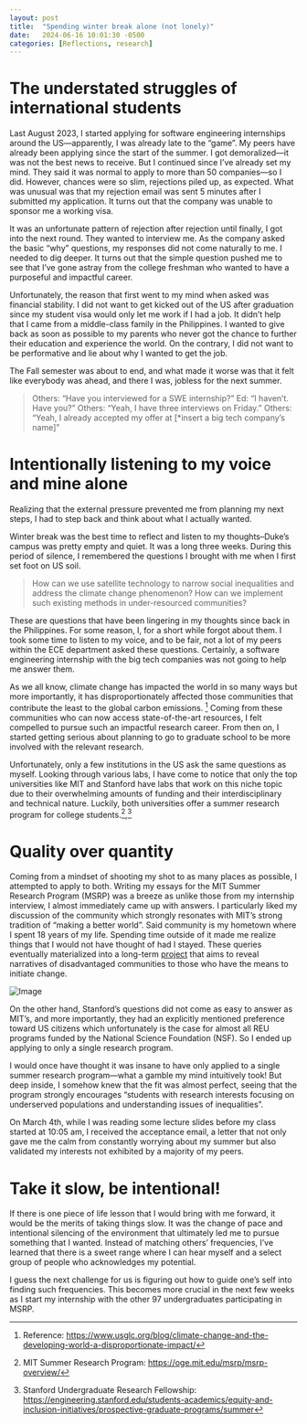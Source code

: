 ```yaml
---
layout: post
title:  "Spending winter break alone (not lonely)"
date:   2024-06-16 10:01:30 -0500
categories: [Reflections, research]
---
```

# The understated struggles of international students
Last August 2023, I started applying for software engineering internships around the US—apparently, I was already late to the “game”. My peers have already been applying since the start of the summer. I got demoralized—it was not the best news to receive. But I continued since I’ve already set my mind. They said it was normal to apply to more than 50 companies—so I did. However, chances were so slim, rejections piled up, as expected. What was unusual was that my rejection email was sent 5 minutes after I submitted my application. It turns out that the company was unable to sponsor me a working visa.

It was an unfortunate pattern of rejection after rejection until finally, I got into the next round. They wanted to interview me. As the company asked the basic “why” questions, my responses did not come naturally to me. I needed to dig deeper. It turns out that the simple question pushed me to see that I’ve gone astray from the college freshman who wanted to have a purposeful and impactful career.

Unfortunately, the reason that first went to my mind when asked was financial stability. I did not want to get kicked out of the US after graduation since my student visa would only let me work if I had a job. It didn’t help that I came from a middle-class family in the Philippines. I wanted to give back as soon as possible to my parents who never got the chance to further their education and experience the world. On the contrary, I did not want to be performative and lie about why I wanted to get the job.

The Fall semester was about to end, and what made it worse was that it felt like everybody was ahead, and there I was, jobless for the next summer.

> Others: “Have you interviewed for a SWE internship?”
Ed: “I haven’t. Have you?”
Others: “Yeah, I have three interviews on Friday.”
Others: “Yeah, I already accepted my offer at [*insert a big tech company’s name]”

# Intentionally listening to my voice and mine alone
Realizing that the external pressure prevented me from planning my next steps, I had to step back and think about what I actually wanted.

Winter break was the best time to reflect and listen to my thoughts–Duke’s campus was pretty empty and quiet. It was a long three weeks. During this period of silence, I remembered the questions I brought with me when I first set foot on US soil.

> How can we use satellite technology to narrow social inequalities and address the climate change phenomenon? How can we implement such existing methods in under-resourced communities?

These are questions that have been lingering in my thoughts since back in the Philippines. For some reason, I, for a short while forgot about them. I took some time to listen to my voice, and to be fair, not a lot of my peers within the ECE department asked these questions. Certainly, a software engineering internship with the big tech companies was not going to help me answer them.

As we all know, climate change has impacted the world in so many ways but more importantly, it has disproportionately affected those communities that contribute the least to the global carbon emissions. [^1] Coming from these communities who can now access state-of-the-art resources, I felt compelled to pursue such an impactful research career. From then on, I started getting serious about planning to go to graduate school to be more involved with the relevant research.

Unfortunately, only a few institutions in the US ask the same questions as myself. Looking through various labs, I have come to notice that only the top universities like MIT and Stanford have labs that work on this niche topic due to their overwhelming amounts of funding and their interdisciplinary and technical nature. Luckily, both universities offer a summer research program for college students.[^2],[^3]

# Quality over quantity
Coming from a mindset of shooting my shot to as many places as possible, I attempted to apply to both. Writing my essays for the MIT Summer Research Program (MSRP) was a breeze as unlike those from my internship interview, I almost immediately came up with answers. I particularly liked my discussion of the community which strongly resonates with MIT’s strong tradition of “making a better world”. Said community is my hometown where I spent 18 years of my life. Spending time outside of it made me realize things that I would not have thought of had I stayed. These queries eventually materialized into a long-term [project](https://planet-tales.org/) that aims to reveal narratives of disadvantaged communities to those who have the means to initiate change.

![Image](_site/assets/landing-page.png)

On the other hand, Stanford’s questions did not come as easy to answer as MIT’s, and more importantly, they had an explicitly mentioned preference toward US citizens which unfortunately is the case for almost all REU programs funded by the National Science Foundation (NSF). So I ended up applying to only a single research program.

I would once have thought it was insane to have only applied to a single summer research program—what a gamble my mind intuitively took! But deep inside, I somehow knew that the fit was almost perfect, seeing that the program strongly encourages “students with research interests focusing on underserved populations and understanding issues of inequalities”.

On March 4th, while I was reading some lecture slides before my class started at 10:05 am, I received the acceptance email, a letter that not only gave me the calm from constantly worrying about my summer but also validated my interests not exhibited by a majority of my peers.

# Take it slow, be intentional!
If there is one piece of life lesson that I would bring with me forward, it would be the merits of taking things slow. It was the change of pace and intentional silencing of the environment that ultimately led me to pursue something that I wanted. Instead of matching others’ frequencies, I’ve learned that there is a sweet range where I can hear myself and a select group of people who acknowledges my potential.

I guess the next challenge for us is figuring out how to guide one’s self into finding such frequencies. This becomes more crucial in the next few weeks as I start my internship with the other 97 undergraduates participating in MSRP.

[^1]: Reference: https://www.usglc.org/blog/climate-change-and-the-developing-world-a-disproportionate-impact/
[^2]: MIT Summer Research Program: https://oge.mit.edu/msrp/msrp-overview/
[^3]: Stanford Undergraduate Research Fellowship: https://engineering.stanford.edu/students-academics/equity-and-inclusion-initiatives/prospective-graduate-programs/summer 